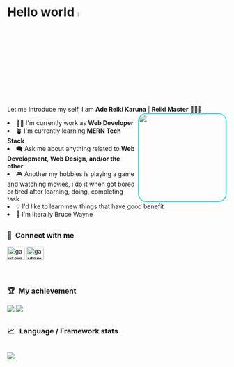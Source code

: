 # Hello world <a href="#"><img src="https://media.giphy.com/media/hvRJCLFzcasrR4ia7z/giphy.gif" width="5%"></a>

Let me introduce my self, I am **Ade Reiki Karuna** | **Reiki Master** 🧔🏻‍♂️
</br>
<img align="right" src="https://gifdb.com/images/high/batman-glowing-eyes-d10t0vs2sewmkx74.gif" style="width: 200px; height: auto; border-radius: 20px; border: 2px solid #34deeb;" />


<li> 🧑‍💻 I'm currently work as <b>Web Developer</b>
<li> 🪴 I'm currently learning <b>MERN Tech Stack</b>
<li> 🗨️ Ask me about anything related to <b>Web Development, Web Design, and/or the other</b>
<li> 🎮 Another my hobbies is playing a game and watching movies, i do it when got bored or tired after learning, doing, completing task
<li> 💡 I'd like to learn new things that have good benefit   
<li> 🦇 I'm literally Bruce Wayne

</br>

## <h3>🛜 &nbsp;Connect with me</h3>
<a href="https://linkedin.com/reikidev" target="blank"><img align="center" src="https://raw.githubusercontent.com/rahuldkjain/github-profile-readme-generator/master/src/images/icons/Social/linked-in-alt.svg" alt="gautamkrishnar" height="30" width="40" /></a>
<a href="https://instagram.com/in/reikidev" target="blank"><img align="center" src="https://raw.githubusercontent.com/rahuldkjain/github-profile-readme-generator/master/src/images/icons/Social/instagram.svg" alt="gautamkrishnar" height="30" width="40" /></a>

</br>

## <h3>🏆 &nbsp;My achievement</h3>
<img src="https://bad-apple-github-readme.vercel.app/api?show_bg=1&username=adereiki02">
<img src="https://github-profile-trophy.vercel.app/?username=adereiki02">

</br>

## <h3>📈 &nbsp;&nbsp;Language&nbsp;/&nbsp;Framework stats</h3>
<br/>
<a href='https://profile.codersrank.io/user/adereiki02/'>
<img src='http://cr-skills-chart-widget.azurewebsites.net/api/api?username=adereiki02&padding=30&skills=angular,batchfile,c,C%23,coffeescript,dart,go,html,json,java,javascript,less,mysql,php,pandas,perl,python,reactjs,scss,shell,svelte,swift,typescript,vue'>
</a>

</br>
</br>


<!---
<p align="left">
<a href="https://github.com/gilangadhan">
  <img height="180em" src="https://github-readme-stats-eight-theta.vercel.app/api?username=gilangadhan&show_icons=true&theme=algolia&include_all_commits=true&count_private=true"/>
  <img height="180em" src="https://github-readme-stats-eight-theta.vercel.app/api/top-langs/?username=gilangadhan&layout=compact&langs_count=8&theme=algolia"/>
</a>
</p>
-->


